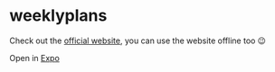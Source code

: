 # weeklyplans

Check out the [official website](weekly-plans.surge.sh), you can use the website offline too :wink:

Open in [Expo](https://expo.io/@deadcoder0904/weekly-plans)
